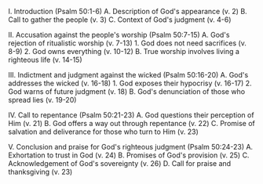 I. Introduction (Psalm 50:1-6)
    A. Description of God's appearance (v. 2)
    B. Call to gather the people (v. 3)
    C. Context of God's judgment (v. 4-6)

II. Accusation against the people's worship (Psalm 50:7-15)
    A. God's rejection of ritualistic worship (v. 7-13)
        1. God does not need sacrifices (v. 8-9)
        2. God owns everything (v. 10-12)
    B. True worship involves living a righteous life (v. 14-15)

III. Indictment and judgment against the wicked (Psalm 50:16-20)
    A. God's addresses the wicked (v. 16-18)
        1. God exposes their hypocrisy (v. 16-17)
        2. God warns of future judgment (v. 18)
    B. God's denunciation of those who spread lies (v. 19-20)

IV. Call to repentance (Psalm 50:21-23)
    A. God questions their perception of Him (v. 21)
    B. God offers a way out through repentance (v. 22)
    C. Promise of salvation and deliverance for those who turn to Him (v. 23)

V. Conclusion and praise for God's righteous judgment (Psalm 50:24-23)
    A. Exhortation to trust in God (v. 24)
    B. Promises of God's provision (v. 25)
    C. Acknowledgement of God's sovereignty (v. 26)
    D. Call for praise and thanksgiving (v. 23)